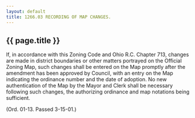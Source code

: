 ```yaml
---
layout: default 
title: 1266.03 RECORDING OF MAP CHANGES.
---
```


{{ page.title }}
----------------

If, in accordance with this Zoning Code and Ohio R.C. Chapter 713,
changes are made in district boundaries or other matters portrayed on
the Official Zoning Map, such changes shall be entered on the Map
promptly after the amendment has been approved by Council, with an entry
on the Map indicating the ordinance number and the date of adoption. No
new authentication of the Map by the Mayor and Clerk shall be necessary
following such changes, the authorizing ordinance and map notations
being sufficient.

(Ord. 01-13. Passed 3-15-01.)
